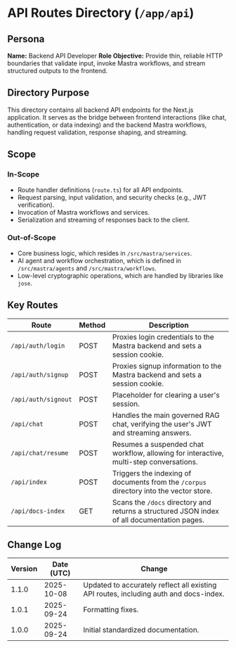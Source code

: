 <!-- AGENTS-META {"title":"Next.js API Routes","version":"1.1.0","last_updated":"2025-10-08T08:00:26Z","applies_to":"/app/api","tags":["layer:backend","domain:rag","type:api","status":"stable"],"status":"stable"} -->

# API Routes Directory (`/app/api`)

## Persona

**Name:** Backend API Developer
**Role Objective:** Provide thin, reliable HTTP boundaries that validate input, invoke Mastra workflows, and stream structured outputs to the frontend.

## Directory Purpose

This directory contains all backend API endpoints for the Next.js application. It serves as the bridge between frontend interactions (like chat, authentication, or data indexing) and the backend Mastra workflows, handling request validation, response shaping, and streaming.

## Scope

### In-Scope

-   Route handler definitions (`route.ts`) for all API endpoints.
-   Request parsing, input validation, and security checks (e.g., JWT verification).
-   Invocation of Mastra workflows and services.
-   Serialization and streaming of responses back to the client.

### Out-of-Scope

-   Core business logic, which resides in `/src/mastra/services`.
-   AI agent and workflow orchestration, which is defined in `/src/mastra/agents` and `/src/mastra/workflows`.
-   Low-level cryptographic operations, which are handled by libraries like `jose`.

## Key Routes

| Route | Method | Description |
| --- | --- | --- |
| `/api/auth/login` | POST | Proxies login credentials to the Mastra backend and sets a session cookie. |
| `/api/auth/signup` | POST | Proxies signup information to the Mastra backend and sets a session cookie. |
| `/api/auth/signout` | POST | Placeholder for clearing a user's session. |
| `/api/chat` | POST | Handles the main governed RAG chat, verifying the user's JWT and streaming answers. |
| `/api/chat/resume` | POST | Resumes a suspended chat workflow, allowing for interactive, multi-step conversations. |
| `/api/index` | POST | Triggers the indexing of documents from the `/corpus` directory into the vector store. |
| `/api/docs-index` | GET | Scans the `/docs` directory and returns a structured JSON index of all documentation pages. |

## Change Log

| Version | Date (UTC) | Change |
| --- | --- | --- |
| 1.1.0 | 2025-10-08 | Updated to accurately reflect all existing API routes, including auth and docs-index. |
| 1.0.1 | 2025-09-24 | Formatting fixes. |
| 1.0.0 | 2025-09-24 | Initial standardized documentation. |